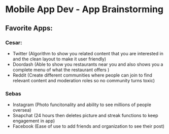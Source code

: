 Mobile App Dev - App Brainstorming 
===

## Favorite Apps:
### Cesar:
- Twitter (Algorithm to show you related content that you are interested in and the clean layout to make it user friendly)
- Doordash (Able to show you restaurants near you and also shows you a complete menu of what the restaurant offers )
- Reddit (Create different communities where people can join to find relevant content and moderation roles so no community turns toxic)

### Sebas
- Instagram (Photo funcitonality and ability to see millions of people oversea)
- Snapchat (24 hours then deletes picture and streak functions to keep engagement in app)
- Facebook (Ease of use to add friends and organization to see their post)
